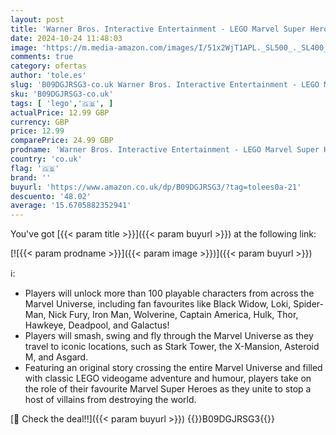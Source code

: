 ```yaml
---
layout: post
title: 'Warner Bros. Interactive Entertainment - LEGO Marvel Super Heroes  Code In Box   Nintendo Switch '
date: 2024-10-24 11:48:03
image: 'https://m.media-amazon.com/images/I/51x2WjT1APL._SL500_._SL400_.jpg'
comments: true
category: ofertas
author: 'tole.es'
slug: 'B09DGJRSG3-co.uk Warner Bros. Interactive Entertainment - LEGO Marvel...'
sku: 'B09DGJRSG3-co.uk'
tags: [ 'lego','🇬🇧', ]
actualPrice: 12.99 GBP
currency: GBP
price: 12.99
comparePrice: 24.99 GBP
prodname: 'Warner Bros. Interactive Entertainment - LEGO Marvel Super Heroes  Code In Box   Nintendo Switch '
country: 'co.uk'
flag: '🇬🇧'
brand: ''
buyurl: 'https://www.amazon.co.uk/dp/B09DGJRSG3/?tag=tolees0a-21'
descuento: '48.02'
average: '15.6705882352941'
---
```


You've got [{{< param title >}}]({{< param buyurl >}}) at the following link:

[![{{< param prodname >}}]({{< param image >}})]({{< param buyurl >}})

ℹ️:

- Players will unlock more than 100 playable characters from across the Marvel Universe, including fan favourites like Black Widow, Loki, Spider-Man, Nick Fury, Iron Man, Wolverine, Captain America, Hulk, Thor, Hawkeye, Deadpool, and Galactus!
- Players will smash, swing and fly through the Marvel Universe as they travel to iconic locations, such as Stark Tower, the X-Mansion, Asteroid M, and Asgard.
- Featuring an original story crossing the entire Marvel Universe and filled with classic LEGO videogame adventure and humour, players take on the role of their favourite Marvel Super Heroes as they unite to stop a host of villains from destroying the world.

[🛒 Check the deal!!]({{< param buyurl >}})
{{<world>}}B09DGJRSG3{{</world>}}
